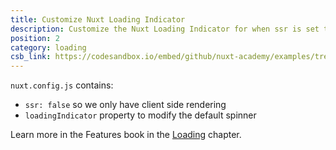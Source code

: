 ```yaml
---
title: Customize Nuxt Loading Indicator
description: Customize the Nuxt Loading Indicator for when ssr is set to false
position: 2
category: loading
csb_link: https://codesandbox.io/embed/github/nuxt-academy/examples/tree/master/miscellaneous/customize-loading-indicator
---
```


<example-intro></example-intro>

`nuxt.config.js` contains:

- `ssr: false` so we only have client side rendering
- `loadingIndicator` property to modify the default spinner

<base-alert type="next">

Learn more in the Features book in the [Loading](/docs/2.x/features/loading) chapter.

</base-alert>

<code-sandbox :src="csb_link"></code-sandbox>
